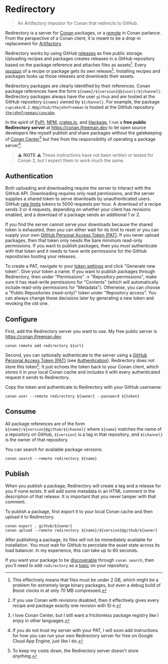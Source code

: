 # Redirectory

> An Artifactory impostor for Conan that redirects to GitHub.

Redirectory is a server for [Conan] packages,
or a [_remote_][remotes] in Conan parlance.
From the perspective of a Conan client,
it is meant to be a drop-in replacement for [Artifactory].

Redirectory works by using GitHub [releases] as free public storage.
Uploading recipes and packages creates releases in a GitHub repository
based on the package reference and attaches files as assets[^2].
Every [revision] of a recipe or package gets its own release[^3].
Installing recipes and packages
looks up those releases and downloads their assets.

[^2]: This effectively means that files must be under 2 GB,
which might be a problem for extremely large binary packages,
but even a debug build of Boost clocks in at only 70 MB compressed.

[^3]: If you use Conan with revisions disabled,
then it effectively gives every recipe and package
exactly one revision with ID `0`.

Redirectory packages are clearly identified by their references.
Conan package references have the form `${name}/${version}@${user}/${channel}`.
Redirectory packages always have the user `github`
and are hosted at the GitHub repository `${name}` owned by `${channel}`.
For example, the package `cupcake/0.2.0@github/thejohnfreeman`
is hosted at the GitHub repository [`thejohnfreeman/cupcake`][1].

In the spirit of [PyPI], [NPM], [crates.io], and [Hackage],
I run a **free public Redirectory server** at https://conan.jfreeman.dev
to let open source developers like myself publish and share packages
without the gatekeeping of [Conan Center][][^5]
but free from the responsibility of operating a package server[^4].

[^4]: If you do not trust my server with your PAT,
I will soon add instructions for how you can run your own Redirectory server
for free on Google Cloud App Engine, just like I do.

[^5]: I love Conan Center,
but I still want a frictionless package registry
like I enjoy in other languages.

> :warning: **NOTE** :warning:
> These instructions have not been written or tested for Conan 2, but I expect them to work much the same.


## Authentication

Both uploading and downloading require the server to
interact with the GitHub API.
Downloading requires only read permissions,
and the server supplies a shared token to serve downloads
by unauthenticated users.
GitHub [rate limits][3] tokens to 5000 requests per hour.
A download of a recipe sends 3 or 4 requests,
depending on whether your client has revisions enabled,
and a download of a package sends an additional 1 or 2.

If you find the server cannot serve your downloads
because the shared token is exhausted,
then you can either wait for its limit to reset
or you can supply your own [GitHub Personal Access Token (PAT)][PAT].
If you never upload packages,
then that token only needs the bare minimum read-only permissions.
If you want to publish packages,
then you _must_ authenticate with that token
and it needs to have write permissions
for the GitHub repositories hosting your releases.

To create a PAT, navigate to your [token settings][2]
and click "Generate new token".
Give your token a name.
If you want to publish packages through Redirectory,
then under "Permissions" -> "Repository permissions",
make sure it has read-write permissions for "Contents"
(which will automatically include read-only permissions for "Metadata").
Otherwise, you can choose a "Public Repositories (read-only)" token
under "Repository access".
You can always change these decisions later by generating a new token
and revoking the old one.


## Configure

First, add the Redirectory server you want to use.
My free public server is https://conan.jfreeman.dev.

```
conan remote add redirectory ${url}
```

Second, you can optionally authenticate to the server using a
[GitHub Personal Access Token (PAT)][PAT]
(see [Authentication](#authentication)).
Redirectory does not store this token[^1].
It just echoes the token back to your Conan client,
which stores it in your local Conan cache
and includes it with every authenticated request it sends to Redirectory.

[^1]: To keep my costs down, the Redirectory server doesn't store _anything_.

Copy the token and authenticate to Redirectory with your GitHub username:

```
conan user --remote redirectory ${owner} --password ${token}
```


## Consume

All package references are of the form `${name}/${version}@github/${channel}`
where `${name}` matches the name of a repository on GitHub,
`${version}` is a tag in that repository,
and `${channel}` is the owner of that repository.

You can search for available package versions:

```
conan search --remote redirectory ${name}
```


## Publish

When you publish a package,
Redirectory will create a tag and a release for you if none exists.
It will add some metadata in an HTML comment
in the description of that release.
It is important that you never tamper with that comment.

To publish a package,
first export it to your local Conan cache
and then upload it to Redirectory.

```
conan export . github/${owner}
conan upload --remote redirectory ${name}/${version}@github/${owner}
```

After publishing a package,
its files will not be immediately available for installation.
You must wait for GitHub to percolate the asset state
across its load balancer.
In my experience, this can take up to 60 seconds.

If you want your package to be [discoverable][4] through `conan search`,
then you'll need to add `redirectory` as a [topic] on your repository.


[topic]: https://docs.github.com/en/repositories/managing-your-repositorys-settings-and-features/customizing-your-repository/classifying-your-repository-with-topics
[Conan]: https://conan.io/
[Artifactory]: https://jfrog.com/artifactory/
[remotes]: https://docs.conan.io/2/tutorial/conan_repositories/setting_up_conan_remotes.html
[releases]: https://docs.github.com/en/repositories/releasing-projects-on-github/about-releases
[PAT]: https://github.blog/2022-10-18-introducing-fine-grained-personal-access-tokens-for-github/
[PyPI]: https://pypi.org/
[NPM]: https://www.npmjs.com/
[crates.io]: https://crates.io/
[Hackage]: https://hackage.haskell.org/
[revision]: https://docs.conan.io/1/versioning/revisions.html
[Conan Center]: https://conan.io/center

[1]: https://github.com/thejohnfreeman/cupcake/releases
[2]: https://github.com/settings/tokens?type=beta
[3]: https://docs.github.com/en/rest/overview/resources-in-the-rest-api?apiVersion=2022-11-28#rate-limiting
[4]: https://github.com/topics/redirectory
